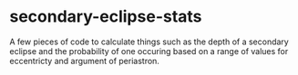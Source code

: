 # secondary-eclipse-stats
A few pieces of code to calculate things such as the depth of a secondary eclipse and the probability of one occuring based on a range of values for eccentricty and argument of periastron.
